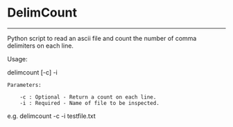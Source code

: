 # DelimCount
---
Python script to read an ascii file and count the number of comma delimiters on each line.

Usage:

delimcount [-c] -i <FileName>

    Parameters:
    
        -c : Optional - Return a count on each line.
        -i : Required - Name of file to be inspected.

e.g. delimcount -c -i testfile.txt
